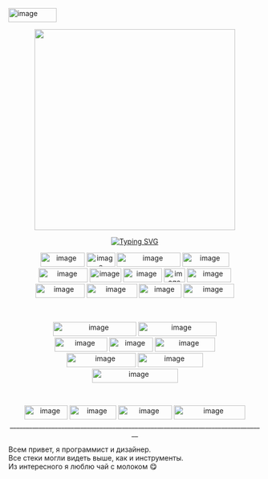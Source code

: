 <img width="96" height="28" alt="image" src="https://github.com/user-attachments/assets/f32890e0-ede7-4ad2-8917-93d0073c4812" /><div id="header" align="center">
  <img src="https://media1.tenor.com/m/3v2NjjNIF-EAAAAC/agnes-tachyon-umamusume.gif" width="400"/>
</div>
<p align="center">
    <a href="https://git.io/typing-svg"><img src="https://readme-typing-svg.herokuapp.com?font=Fira+Code&duration=2000&pause=2500&color=F7735B&center=true&random=true&width=435&lines=Java+developer;Python+developer;Full-stack+web+develoer;4%2B+years+of+coding+experience;C%23+developer;Go+developer;Game+developer;UX%2FUI+designer" alt="Typing SVG" /></a>
</p>
<p align="center">
<img width="88" height="28" alt="image" src="https://github.com/user-attachments/assets/0f8b386c-c006-4986-b86d-a3943c4d8fb4" />
<img width="57" height="28" alt="image" src="https://github.com/user-attachments/assets/527ca0d9-798a-4b88-afe6-8291c823eca8" />
<img width="127" height="28" alt="image" src="https://github.com/user-attachments/assets/ffe25b64-95ef-4aed-8102-9ea0f12fec33" />
  <img width="93" height="28" alt="image" src="https://github.com/user-attachments/assets/d9e89641-9d27-4818-a158-59889212e349" />

  <br>
<img width="98" height="28" alt="image" src="https://github.com/user-attachments/assets/9a3df834-9575-43de-a3a8-93aa874a4621" />
<img width="63" height="28" alt="image" src="https://github.com/user-attachments/assets/dfcc2f23-5f45-4398-823d-c46e814b663f" />
<img width="77" height="28" alt="image" src="https://github.com/user-attachments/assets/b8700be5-266f-45f3-83ad-5d5980f61356" />
<img width="42" height="28" alt="image" src="https://github.com/user-attachments/assets/bf5d542a-3d83-429b-ba2a-ec1cfae4c65f" />
<img width="88" height="28" alt="image" src="https://github.com/user-attachments/assets/0fa347c7-49d9-4095-9eac-11c237fb58ca" />
 <br>
<img width="98" height="28" alt="image" src="https://github.com/user-attachments/assets/e2e70dd5-9bd5-4df1-a50f-99d39d669993" />
<img width="101" height="28" alt="image" src="https://github.com/user-attachments/assets/98464e54-b65e-40d6-b945-e31c8bdda95d" />
<img width="85" height="28" alt="image" src="https://github.com/user-attachments/assets/65a06d61-113b-449d-bb30-14b5acdf5113" />
<img width="101" height="28" alt="image" src="https://github.com/user-attachments/assets/3662f6f4-5470-4bcc-9a3a-0f6d8356a205" />

</p>
<br>
<p align="center">
<img width="166" height="28" alt="image" src="https://github.com/user-attachments/assets/db81b2af-7efd-44bb-aa93-882120056a12" />
<img width="156" height="28" alt="image" src="https://github.com/user-attachments/assets/99f50fe7-c9a2-424e-8766-b05ac5153f96" />
    <br>
<img width="105" height="28" alt="image" src="https://github.com/user-attachments/assets/ce769a95-1aeb-4a4c-b008-3a88e84f2ca3" />
<img width="87" height="28" alt="image" src="https://github.com/user-attachments/assets/9d5a90cf-3673-4043-bd47-4b1332bb8e49" />
<img width="120" height="28" alt="image" src="https://github.com/user-attachments/assets/53932a36-a3b9-4496-8d2c-6b91bfd62b89" />    <br>
<img width="138" height="28" alt="image" src="https://github.com/user-attachments/assets/2a8f7bed-f25e-4237-a39d-f07a2cb59020" />
<img width="130" height="28" alt="image" src="https://github.com/user-attachments/assets/ffe433cb-7523-4a80-a9cd-e221949f2995" /><br>
<img width="171" height="28" alt="image" src="https://github.com/user-attachments/assets/e16b3089-e18a-4f9c-8319-d345b7fdcf6d" />


</p>
<br>
<p align="center">
<img width="86" height="28" alt="image" src="https://github.com/user-attachments/assets/d65c808f-a11b-4e49-a31b-5e0b9ab3f05f" />
<img width="93" height="28" alt="image" src="https://github.com/user-attachments/assets/1d302981-78f4-4e11-b237-82e6f19b9e71" />
<img width="107" height="28" alt="image" src="https://github.com/user-attachments/assets/b8dcb6ae-7a32-4d70-a76e-e616c0aa2a1a" />
<img width="142" height="28" alt="image" src="https://github.com/user-attachments/assets/1ec57309-0ebc-40af-9c65-35407de77a69" />
<br>
<a>
________________________________________________________________________________</a>

</p>

Всем привет, я программист и дизайнер. \
Все стеки могли видеть выше, как и инструменты. \
Из интересного я люблю чай с молоком 😋
